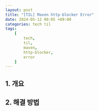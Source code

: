 ```yaml
---
layout: post
title: "[TIL] Maven http-blocker Error"
date: 2024-05-12 00:05 +09:00
categories: tech til
tags:
    [
        tech,
        til,
        maven,
        http-blocker,
        error
    ]
---
```


## 1. 개요

## 2. 해결 방법
